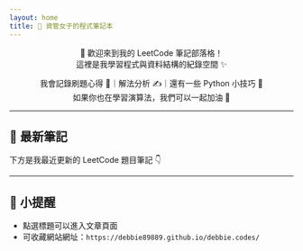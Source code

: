 ```yaml
---
layout: home
title: 🎀 資管女子的程式筆記本
---
```


<div align="center">

📒 歡迎來到我的 LeetCode 筆記部落格！  
這裡是我學習程式與資料結構的紀錄空間 ✨

我會記錄刷題心得 🧠｜解法分析 ✍️｜還有一些 Python 小技巧 🐍  
如果你也在學習演算法，我們可以一起加油 💪

</div>

---

## 📝 最新筆記

下方是我最近更新的 LeetCode 題目筆記 👇

---

## 🐾 小提醒

- 點選標題可以進入文章頁面
- 可收藏網站網址：`https://debbie89889.github.io/debbie.codes/`

